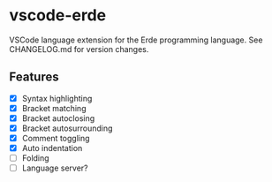 # vscode-erde

VSCode language extension for the Erde programming language. See CHANGELOG.md
for version changes.

## Features

- [x] Syntax highlighting
- [x] Bracket matching
- [x] Bracket autoclosing
- [x] Bracket autosurrounding
- [x] Comment toggling
- [x] Auto indentation
- [ ] Folding
- [ ] Language server?

